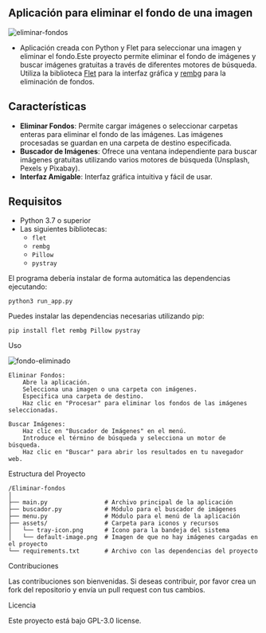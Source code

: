 ## Aplicación para eliminar el fondo de una imagen

![eliminar-fondos](https://github.com/user-attachments/assets/7683c257-738d-4a14-b675-37105b185cde)

- Aplicación creada con Python y Flet para seleccionar una imagen y eliminar el fondo.Este proyecto permite eliminar el fondo de imágenes y buscar imágenes gratuitas a través de diferentes motores de búsqueda. Utiliza la biblioteca [Flet](https://flet.dev/) para la interfaz gráfica y [rembg](https://github.com/danielgatis/rembg) para la eliminación de fondos.

## Características

- **Eliminar Fondos**: Permite cargar imágenes o seleccionar carpetas enteras para eliminar el fondo de las imágenes. Las imágenes procesadas se guardan en una carpeta de destino especificada.
- **Buscador de Imágenes**: Ofrece una ventana independiente para buscar imágenes gratuitas utilizando varios motores de búsqueda (Unsplash, Pexels y Pixabay).
- **Interfaz Amigable**: Interfaz gráfica intuitiva y fácil de usar.

## Requisitos

- Python 3.7 o superior
- Las siguientes bibliotecas:
  - `flet`
  - `rembg`
  - `Pillow`
  - `pystray`

El programa debería instalar de forma automática las dependencias ejecutando:

```
python3 run_app.py
```

Puedes instalar las dependencias necesarias utilizando pip:

```
pip install flet rembg Pillow pystray
```

Uso

![fondo-eliminado](https://github.com/user-attachments/assets/26f6e6a3-a296-45ca-b7bd-59298b0c795b)

    Eliminar Fondos:
        Abre la aplicación.
        Selecciona una imagen o una carpeta con imágenes.
        Especifica una carpeta de destino.
        Haz clic en "Procesar" para eliminar los fondos de las imágenes seleccionadas.

    Buscar Imágenes:
        Haz clic en "Buscador de Imágenes" en el menú.
        Introduce el término de búsqueda y selecciona un motor de búsqueda.
        Haz clic en "Buscar" para abrir los resultados en tu navegador web.

Estructura del Proyecto
```
/Eliminar-fondos
│
├── main.py                # Archivo principal de la aplicación
├── buscador.py            # Módulo para el buscador de imágenes
├── menu.py                # Módulo para el menú de la aplicación
├── assets/                # Carpeta para iconos y recursos
│   └── tray-icon.png      # Icono para la bandeja del sistema
│   └── default-image.png  # Imagen de que no hay imágenes cargadas en el proyecto
└── requirements.txt       # Archivo con las dependencias del proyecto
```
Contribuciones

Las contribuciones son bienvenidas. Si deseas contribuir, por favor crea un fork del repositorio y envía un pull request con tus cambios.

Licencia

Este proyecto está bajo GPL-3.0 license.


